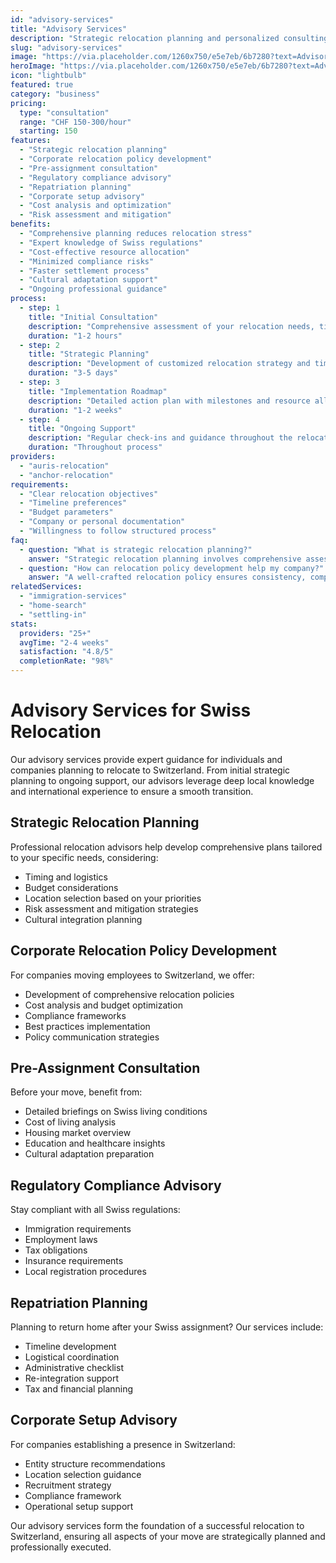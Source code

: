 ```yaml
---
id: "advisory-services"
title: "Advisory Services"
description: "Strategic relocation planning and personalized consulting for complex Swiss moves"
slug: "advisory-services"
image: "https://via.placeholder.com/1260x750/e5e7eb/6b7280?text=Advisory+Services"
heroImage: "https://via.placeholder.com/1260x750/e5e7eb/6b7280?text=Advisory+Services"
icon: "lightbulb"
featured: true
category: "business"
pricing:
  type: "consultation"
  range: "CHF 150-300/hour"
  starting: 150
features:
  - "Strategic relocation planning"
  - "Corporate relocation policy development"
  - "Pre-assignment consultation"
  - "Regulatory compliance advisory"
  - "Repatriation planning"
  - "Corporate setup advisory"
  - "Cost analysis and optimization"
  - "Risk assessment and mitigation"
benefits:
  - "Comprehensive planning reduces relocation stress"
  - "Expert knowledge of Swiss regulations"
  - "Cost-effective resource allocation"
  - "Minimized compliance risks"
  - "Faster settlement process"
  - "Cultural adaptation support"
  - "Ongoing professional guidance"
process:
  - step: 1
    title: "Initial Consultation"
    description: "Comprehensive assessment of your relocation needs, timeline, and objectives"
    duration: "1-2 hours"
  - step: 2
    title: "Strategic Planning"
    description: "Development of customized relocation strategy and timeline"
    duration: "3-5 days"
  - step: 3
    title: "Implementation Roadmap"
    description: "Detailed action plan with milestones and resource allocation"
    duration: "1-2 weeks"
  - step: 4
    title: "Ongoing Support"
    description: "Regular check-ins and guidance throughout the relocation process"
    duration: "Throughout process"
providers:
  - "auris-relocation"
  - "anchor-relocation"
requirements:
  - "Clear relocation objectives"
  - "Timeline preferences"
  - "Budget parameters"
  - "Company or personal documentation"
  - "Willingness to follow structured process"
faq:
  - question: "What is strategic relocation planning?"
    answer: "Strategic relocation planning involves comprehensive assessment of your organization's or family's needs, timeline, budget, and goals to create an optimized roadmap for a successful move to Switzerland."
  - question: "How can relocation policy development help my company?"
    answer: "A well-crafted relocation policy ensures consistency, compliance with Swiss regulations, cost efficiency, and better employee satisfaction during transfers to Switzerland."
relatedServices:
  - "immigration-services"
  - "home-search"
  - "settling-in"
stats:
  providers: "25+"
  avgTime: "2-4 weeks"
  satisfaction: "4.8/5"
  completionRate: "98%"
---
```


# Advisory Services for Swiss Relocation

Our advisory services provide expert guidance for individuals and companies planning to relocate to Switzerland. From initial strategic planning to ongoing support, our advisors leverage deep local knowledge and international experience to ensure a smooth transition.

## Strategic Relocation Planning

Professional relocation advisors help develop comprehensive plans tailored to your specific needs, considering:

- Timing and logistics
- Budget considerations
- Location selection based on your priorities
- Risk assessment and mitigation strategies
- Cultural integration planning

## Corporate Relocation Policy Development

For companies moving employees to Switzerland, we offer:

- Development of comprehensive relocation policies
- Cost analysis and budget optimization
- Compliance frameworks
- Best practices implementation
- Policy communication strategies

## Pre-Assignment Consultation

Before your move, benefit from:

- Detailed briefings on Swiss living conditions
- Cost of living analysis
- Housing market overview
- Education and healthcare insights
- Cultural adaptation preparation

## Regulatory Compliance Advisory

Stay compliant with all Swiss regulations:

- Immigration requirements
- Employment laws
- Tax obligations
- Insurance requirements
- Local registration procedures

## Repatriation Planning

Planning to return home after your Swiss assignment? Our services include:

- Timeline development
- Logistical coordination
- Administrative checklist
- Re-integration support
- Tax and financial planning

## Corporate Setup Advisory

For companies establishing a presence in Switzerland:

- Entity structure recommendations
- Location selection guidance
- Recruitment strategy
- Compliance framework
- Operational setup support

Our advisory services form the foundation of a successful relocation to Switzerland, ensuring all aspects of your move are strategically planned and professionally executed. 